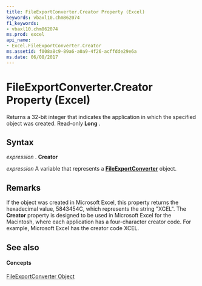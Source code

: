 ```yaml
---
title: FileExportConverter.Creator Property (Excel)
keywords: vbaxl10.chm862074
f1_keywords:
- vbaxl10.chm862074
ms.prod: excel
api_name:
- Excel.FileExportConverter.Creator
ms.assetid: f008a8c9-89a6-a0a9-4f26-acffdde29e6a
ms.date: 06/08/2017
---
```



# FileExportConverter.Creator Property (Excel)

Returns a 32-bit integer that indicates the application in which the specified object was created. Read-only **Long** .


## Syntax

 _expression_ . **Creator**

 _expression_ A variable that represents a **[FileExportConverter](fileexportconverter-object-excel.md)** object.


## Remarks

If the object was created in Microsoft Excel, this property returns the hexadecimal value, 5843454C, which represents the string "XCEL". The **Creator** property is designed to be used in Microsoft Excel for the Macintosh, where each application has a four-character creator code. For example, Microsoft Excel has the creator code XCEL.


## See also


#### Concepts


[FileExportConverter Object](fileexportconverter-object-excel.md)

